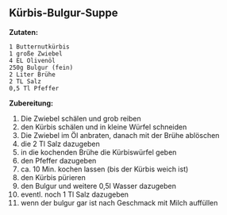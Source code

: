 ## Kürbis-Bulgur-Suppe


**Zutaten:**
```
1 Butternutkürbis
1 große Zwiebel
4 EL Olivenöl
250g Bulgur (fein)
2 Liter Brühe
2 TL Salz
0,5 Tl Pfeffer
```

**Zubereitung:**
1. Die Zwiebel schälen und grob reiben
1. den Kürbis schälen und in kleine Würfel schneiden
3. Die Zwiebel im Öl anbraten, danach mit der Brühe ablöschen
4. die 2 Tl Salz dazugeben
5. in die kochenden Brühe die Kürbiswürfel geben
6. den Pfeffer dazugeben
7. ca. 10 Min. kochen lassen (bis der Kürbis weich ist)
8. den Kürbis pürieren
9. den Bulgur und weitere 0,5l Wasser dazugeben
10. eventl. noch 1 Tl Salz dazugeben
11. wenn der bulgur gar ist nach Geschmack mit Milch auffüllen 
